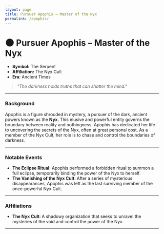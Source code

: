 ```yaml
---
layout: page
title: Pursuer Apophis – Master of the Nyx
permalink: /apophis/
---
```


# 🌑 Pursuer Apophis – Master of the Nyx

- **Symbol:** The Serpent  
- **Affiliation:** The Nyx Cult  
- **Era:** Ancient Times  

> *"The darkness holds truths that can shatter the mind."*

---

### Background

Apophis is a figure shrouded in mystery, a pursuer of the dark, ancient powers known as the **Nyx**. This elusive and powerful entity governs the boundary between reality and nothingness. Apophis has dedicated her life to uncovering the secrets of the Nyx, often at great personal cost. As a member of the Nyx Cult, her role is to chase and control the boundaries of darkness.

---

### Notable Events

- **The Eclipse Ritual**: Apophis performed a forbidden ritual to summon a full eclipse, temporarily binding the power of the Nyx to herself.
- **The Vanishing of the Nyx Cult**: After a series of mysterious disappearances, Apophis was left as the last surviving member of the once-powerful Nyx Cult.

---

### Affiliations

- **The Nyx Cult**: A shadowy organization that seeks to unravel the mysteries of the void and control the power of the Nyx.

---

